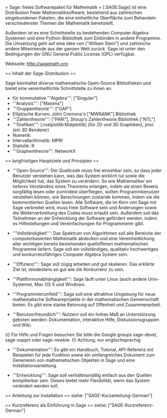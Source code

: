= Sage: freies Softwarepaket für Mathematik =
[:SAGE:Sage] ist eine Distribution freier Mathematiksoftware, bestehend aus zahlreichen eingebundenen Paketen, die eine einheitliche Oberfläche zum Behandeln verschiedenster Themen der Mathematik bereitstellt.

Außerdem ist es eine Schnittstelle zu bestehenden Computer Algebra Systemen und eine Python-Bibliothek zum Einbinden in andere Programme. Die Umsetzung geht auf eine Idee von ["William Stein"] und zahlreiche andere Mitwirkende aus der ganzen Welt zurück. Sage ist unter den Bedingungen der GNU General Public License (GPL) verfügbar.

Webseite: http://sagemath.org

== Inhalt der Sage-Distribution ==

Sage beinhaltet diverse mathematische Open-Source Bibliotheken und bietet eine vereinheitlichte Schnittstelle zu ihnen an:

 * für kommutative '''Algebra''': ["Singular"]
 * '''Analysis''': ["Maxima"]
 * '''Gruppentheorie''': ["GAP"]
 * Elliptische Kurven: John Cremona's ["MWRANK"] Bibliothek
 * '''Zahlentheorie''': ["PARI"], Shoup's Zahlentheorie Bibliothek ["NTL"]
 * '''Grafiken''': [:matplotlib:Matplotlib] (für 2D und 3D Graphiken), jmol (ein 3D Renderer)
 * Numerik:
 * Intervallarithmetik: MPRI
 * Statistik: R
 * '''Graphentheorie''': NetworkX


== langfristigen Hauptziele und Prinzipien ==

 * '''Open-Source''': Der Quellcode muss frei einsehbar sein, so dass jeder Benutzer verstehen kann, was das System wirklich tut sowie die Möglichkeit hat, das System zu verändern. So wie Mathematiker ein tieferes Verständnis eines Theorems erlangen, indem sie einen Beweis sorgfältig lesen oder zumindest überfliegen, sollten Programmbenutzer verstehen können, wie Berechnungen zustande kommen, indem sie die kommentierten Quellen lesen. Alle Software, die im Kern von Sage mit Sage verbreitet wird, muss freie Software sein und Änderungen sowie die Weiterverbreitung des Codes muss erlaubt sein. Außerdem soll das Teilnehmen an der Entwicklung der Software gefördert werden, indem es Hilfestellungen und Vereinfachungen für Programmierer gibt.

 * '''Vollständigkeit''': Das Spektrum von Algorithmen soll alle Bereiche der computerbasierten Mathematik abdecken und eine Vereinheitlichung aller wichtigen bereits bestehenden quelloffenen mathematischen Programme liefern. Sage soll ein vollständiges, qualitativ hochwertiges und konkurrenzfähriges Computer Algebra System sein.

 * '''Effizienz''': Sage soll zügig arbeiten und gut skalieren. Das erklärte Ziel ist, mindestens so gut wie die Konkurrenz zu sein.

 * '''Plattformunabhängigkeit''': Sage läuft unter Linux (auch andere Unix-Systeme), Mac OS X und Windows.

 * '''Programmierumfeld''': Sage soll eine attraktive Umgebung für neue mathematische Softwareprojekte in der mathematischen Gemeinschaft bieten. Es gibt eine starke Betonung auf Offenheit und Zusammenarbeit.

 * '''Benutzerfreundlich''': Nutzern soll ein hohes Maß an Unterstützung geboten werden: Dokumentation, interaktive Hilfe, Diskussionsgruppen und Wiki.

{i} Für Hilfe und Fragen besuchen Sie bitte die Google groups sage-devel, sage-supprt oder sage-newbie. (!) Achtung, nur englischsprachig

 * '''Dokumentation''': Es gibt ein Handbuch, Tutorial, API-Referenz mit Beispielen für jede Funktion sowie ein umfangreiches Dokument zum Generieren von mathematischen Objekten in Sage und eine Installationsanleitung.

 * '''Entwicklung''': Sage soll verhältnismäßig einfach aus den Quellen kompilierbar sein. Dieses bietet mehr Flexibilität, wenn das System verändert werden soll.


== Anleitung zur Installation ==
siehe: ["SAGE-Kurzanleitung-German"]

== Kurzreferenz als Einführung in Sage ==
siehe: ["SAGE-Kurzreferenz-German"]
